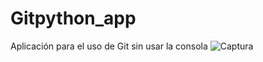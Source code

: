 # Gitpython_app
Aplicación para el uso de Git sin usar la consola
![Captura](https://user-images.githubusercontent.com/16671022/150650340-98e36004-a26b-48b8-89f0-138578d3b419.JPG)
